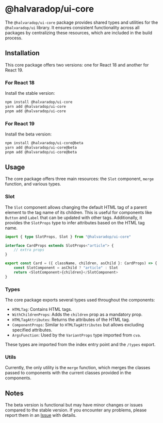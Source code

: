 # @halvaradop/ui-core

The `@halvaradop/ui-core` package provides shared types and utilities for the `@halvaradop/ui` library. It ensures consistent functionality across all packages by centralizing these resources, which are included in the build process.

## Installation

This core package offers two versions: one for React 18 and another for React 19.

### For React 18

Install the stable version:

```bash
npm install @halvaradop/ui-core
yarn add @halvaradop/ui-core
pnpm add @halvaradop/ui-core
```

### For React 19

Install the beta version:

```bash
npm install @halvaradop/ui-core@beta
yarn add @halvaradop/ui-core@beta
pnpm add @halvaradop/ui-core@beta
```

## Usage

The core package offers three main resources: the `Slot` component, `merge` function, and various types.

### Slot

The `Slot` component allows changing the default HTML tag of a parent element to the tag name of its children. This is useful for components like `Button` and `Label` that can be updated with other tags. Additionally, it provides the `SlotProps` type to infer attributes based on the HTML tag name.

```ts
import { type SlotProps, Slot } from "@halvaradop/ui-core"

interface CardProps extends SlotProps<"article"> {
    // extra props
}

export const Card = ({ className, children, asChild }: CardProps) => {
    const SlotComponent = asChild ? "article" : Slot
    return <SlotComponent>{children}</SlotComponent>
}
```

### Types

The core package exports several types used throughout the components:

- `HTMLTag`: Contains HTML tags.
- `WithChildrenProps`: Adds the `children` prop as a mandatory prop.
- `HTMLTagAttributes`: Returns the attributes of the HTML tag.
- `ComponentProps`: Similar to `HTMLTagAttributes` but allows excluding specified attributes.
- `ArgsFunction`: Used by the `VariantProps` type imported from `cva`.

These types are imported from the index entry point and the `/types` export.

### Utils

Currently, the only utility is the `merge` function, which merges the classes passed to components with the current classes provided in the components.

## Notes

The beta version is functional but may have minor changes or issues compared to the stable version. If you encounter any problems, please report them in an [Issue](https://github.com/halvaradop/ui/issues) with details.

